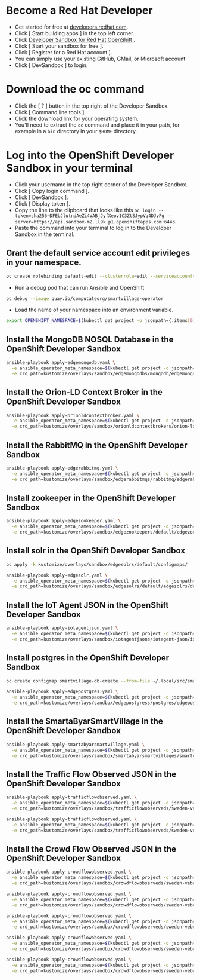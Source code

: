 
# Become a Red Hat Developer

- Get started for free at [developers.redhat.com](https://developers.redhat.com/). 
- Click [ Start building apps ] in the top left corner. 
- Click [ Developer Sandbox for Red Hat OpenShift ](https://developers.redhat.com/developer-sandbox). 
- Click [ Start your sandbox for free ]. 
- Click [ Register for a Red Hat account ]. 
- You can simply use your existing GitHub, GMail, or Microsoft account
- Click [ DevSandbox ] to login. 

# Download the oc command

- Click the [ ? ] button in the top right of the Developer Sandbox. 
- Click [ Command line tools ]. 
- Click the download link for your operating system. 
- You'll need to extract the `oc` command and place it in your path, for example in a `bin` directory in your `$HOME` directory. 

# Log into the OpenShift Developer Sandbox in your terminal

- Click your username in the top right corner of the Developer Sandbox. 
- Click [ Copy login command ]. 
- Click [ DevSandbox ]. 
- Click [ Display token ]. 
- Copy the line to the clipboard that looks like this `oc login --token=sha256~DFEbJlutndAeZi4VABjJyfXeov1C3ZtSJypVq4DJvFg --server=https://api.sandbox-m2.ll9k.p1.openshiftapps.com:6443`. 
- Paste the command into your terminal to log in to the Developer Sandbox in the terminal. 

## Grant the default service account edit privileges in your namespace. 

```bash
oc create rolebinding default-edit --clusterrole=edit --serviceaccount=$(oc get project -o jsonpath={.items[0].metadata.name}):default
```

- Run a debug pod that can run Ansible and OpenShift

```bash
oc debug --image quay.io/computateorg/smartvillage-operator
```

- Load the name of your namespace into an environment variable. 

```bash
export OPENSHIFT_NAMESPACE=$(kubectl get project -o jsonpath={.items[0].metadata.name})
```

## Install the MongoDB NOSQL Database in the OpenShift Developer Sandbox

```bash
ansible-playbook apply-edgemongodb.yaml \
  -e ansible_operator_meta_namespace=$(kubectl get project -o jsonpath={.items[0].metadata.name}) \
  -e crd_path=kustomize/overlays/sandbox/edgemongodbs/mongodb/edgemongodb.yaml
```

## Install the Orion-LD Context Broker in the OpenShift Developer Sandbox

```bash
ansible-playbook apply-orionldcontextbroker.yaml \
  -e ansible_operator_meta_namespace=$(kubectl get project -o jsonpath={.items[0].metadata.name}) \
  -e crd_path=kustomize/overlays/sandbox/orionldcontextbrokers/orion-ld/orionldcontextbroker.yaml
```

## Install the RabbitMQ in the OpenShift Developer Sandbox

```bash
ansible-playbook apply-edgerabbitmq.yaml \
  -e ansible_operator_meta_namespace=$(kubectl get project -o jsonpath={.items[0].metadata.name}) \
  -e crd_path=kustomize/overlays/sandbox/edgerabbitmqs/rabbitmq/edgerabbitmq.yaml
```

## Install zookeeper in the OpenShift Developer Sandbox

```bash
ansible-playbook apply-edgezookeeper.yaml \
  -e ansible_operator_meta_namespace=$(kubectl get project -o jsonpath={.items[0].metadata.name}) \
  -e crd_path=kustomize/overlays/sandbox/edgezookeepers/default/edgezookeeper.yaml
```

## Install solr in the OpenShift Developer Sandbox

```bash
oc apply -k kustomize/overlays/sandbox/edgesolrs/default/configmaps/

ansible-playbook apply-edgesolr.yaml \
  -e ansible_operator_meta_namespace=$(kubectl get project -o jsonpath={.items[0].metadata.name}) \
  -e crd_path=kustomize/overlays/sandbox/edgesolrs/default/edgesolrs/default/edgesolr.yaml
```

## Install the IoT Agent JSON in the OpenShift Developer Sandbox

```bash
ansible-playbook apply-iotagentjson.yaml \
  -e ansible_operator_meta_namespace=$(kubectl get project -o jsonpath={.items[0].metadata.name}) \
  -e crd_path=kustomize/overlays/sandbox/iotagentjsons/iotagent-json/iotagentjson.yaml
```

## Install postgres in the OpenShift Developer Sandbox

```bash
oc create configmap smartvillage-db-create --from-file ~/.local/src/smartabyar-smartvillage/src/main/resources/sql/db-create.sql

ansible-playbook apply-edgepostgres.yaml \
  -e ansible_operator_meta_namespace=$(kubectl get project -o jsonpath={.items[0].metadata.name}) \
  -e crd_path=kustomize/overlays/sandbox/edgepostgress/postgres/edgepostgres.yaml
```

## Install the SmartaByarSmartVillage in the OpenShift Developer Sandbox

```bash
ansible-playbook apply-smartabyarsmartvillage.yaml \
  -e ansible_operator_meta_namespace=$(kubectl get project -o jsonpath={.items[0].metadata.name}) \
  -e crd_path=kustomize/overlays/sandbox/smartabyarsmartvillages/smartvillage/smartabyarsmartvillage.yaml
```

## Install the Traffic Flow Observed JSON in the OpenShift Developer Sandbox

```bash
ansible-playbook apply-trafficflowobserved.yaml \
  -e ansible_operator_meta_namespace=$(kubectl get project -o jsonpath={.items[0].metadata.name}) \
  -e crd_path=kustomize/overlays/sandbox/trafficflowobserveds/sweden-veberod-1-lakaregatan-ne/trafficflowobserved.yaml
```

```bash
ansible-playbook apply-trafficflowobserved.yaml \
  -e ansible_operator_meta_namespace=$(kubectl get project -o jsonpath={.items[0].metadata.name}) \
  -e crd_path=kustomize/overlays/sandbox/trafficflowobserveds/sweden-veberod-1-sjobovagen-se/trafficflowobserved.yaml
```

## Install the Crowd Flow Observed JSON in the OpenShift Developer Sandbox

```bash
ansible-playbook apply-crowdflowobserved.yaml \
  -e ansible_operator_meta_namespace=$(kubectl get project -o jsonpath={.items[0].metadata.name}) \
  -e crd_path=kustomize/overlays/sandbox/crowdflowobserveds/sweden-veberod-1-sjobovagen-se-dorrodsvagen-sw/crowdflowobserved.yaml
```

```bash
ansible-playbook apply-crowdflowobserved.yaml \
  -e ansible_operator_meta_namespace=$(kubectl get project -o jsonpath={.items[0].metadata.name}) \
  -e crd_path=kustomize/overlays/sandbox/crowdflowobserveds/sweden-veberod-1-dorrodsvagen-ne-sjobovagen-se/crowdflowobserved.yaml
```

```bash
ansible-playbook apply-crowdflowobserved.yaml \
  -e ansible_operator_meta_namespace=$(kubectl get project -o jsonpath={.items[0].metadata.name}) \
  -e crd_path=kustomize/overlays/sandbox/crowdflowobserveds/sweden-veberod-1-sjobovagen-nw-lakaregatan-ne/crowdflowobserved.yaml
```

```bash
ansible-playbook apply-crowdflowobserved.yaml \
  -e ansible_operator_meta_namespace=$(kubectl get project -o jsonpath={.items[0].metadata.name}) \
  -e crd_path=kustomize/overlays/sandbox/crowdflowobserveds/sweden-veberod-1-lakaregatan-sw-sjobovagen-nw/crowdflowobserved.yaml
```

```bash
ansible-playbook apply-crowdflowobserved.yaml \
  -e ansible_operator_meta_namespace=$(kubectl get project -o jsonpath={.items[0].metadata.name}) \
  -e crd_path=kustomize/overlays/sandbox/crowdflowobserveds/sweden-veberod-1-sjobovagen-se-dorrodsvagen-sw/crowdflowobserved.yaml
```
